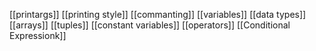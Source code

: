 



[[printargs]]
[[printing style]]
[[commanting]]
[[variables]]
[[data types]]
[[arrays]]
[[tuples]]
[[constant variables]]
[[operators]]
[[Conditional Expressionk]]




